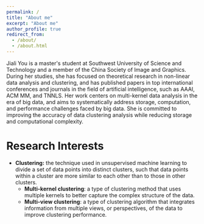 ```yaml
---
permalink: /
title: "About me"
excerpt: "About me"
author_profile: true
redirect_from: 
  - /about/
  - /about.html
---
```


Jiali You is a master's student at Southwest University of Science and Technology and a member of the China Society of Image and Graphics. During her studies, she has focused on theoretical research in non-linear data analysis and clustering, and has published papers in top international conferences and journals in the field of artificial intelligence, such as AAAI, ACM MM, and TNNLS. Her work centers on multi-kernel data analysis in the era of big data, and aims to systematically address storage, computation, and performance challenges faced by big data. She is committed to improving the accuracy of data clustering analysis while reducing storage and computational complexity.

Research Interests
=======
- **Clustering:** the technique used in unsupervised machine learning to divide a set of data points into distinct clusters, such that data points within a cluster are more similar to each other than to those in other clusters.
    - **Multi-kernel clustering**: a type of clustering method that uses multiple kernels to better capture the complex structure of the data.
    - **Multi-view clustering**: a type of clustering algorithm that integrates information from multiple views, or perspectives, of the data to improve clustering performance.



